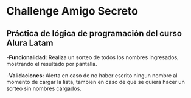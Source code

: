 # Challenge Amigo Secreto
## Práctica de lógica de programación del curso Alura Latam
-**Funcionalidad:** Realiza un sorteo de todos los nombres ingresados, mostrando el resultado por pantalla.

-**Validaciones:** Alerta en caso de no haber escrito ningun nombre al momento de cargar la lista, tambien en caso de que se quiera hacer un sorteo sin nombres cargados.
